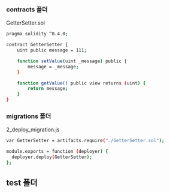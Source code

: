 ### contracts 폴더
GetterSetter.sol
```bash
pragma solidity ^0.4.0;

contract GetterSetter {
    uint public message = 111;

    function setValue(uint _message) public {
        message = _message;
    }

    function getValue() public view returns (uint) {
        return message;
    }
}
```

### migrations 폴더
2_deploy_migration.js
```bash
var GetterSetter = artifacts.require("./GetterSetter.sol");

module.exports = function (deployer) {
  deployer.deploy(GetterSetter);
};
```

## test 폴더
